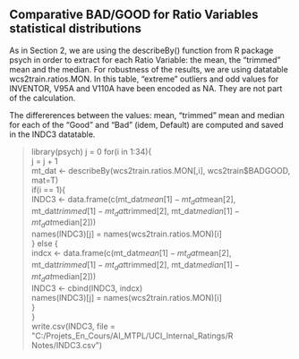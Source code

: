## Comparative BAD/GOOD for Ratio Variables statistical distributions

As in Section 2, we are using the describeBy() function from R package psych in order to extract for each Ratio Variable:
the mean, the “trimmed” mean and the median.
For robustness of the results, we are using datatable wcs2train.ratios.MON. In this table, “extreme” outliers
and odd values for INVENTOR, V95A and V110A have been encoded as NA. They are not part of the calculation.

The differerences between the values: mean, “trimmed” mean and median for each of the “Good” and “Bad” (idem, Default)
are computed and saved in the INDC3 datatable.

> library(psych)
> j = 0
> for(i in 1:34){ <br>
	j = j + 1 <br>
	mt_dat <- describeBy(wcs2train.ratios.MON[,i], wcs2train$BADGOOD, mat=T) <br>
	if(i == 1){ <br>
		INDC3 <- data.frame(c(mt_dat$mean[1]-mt_dat$mean[2], mt_dat$trimmed[1]-mt_dat$trimmed[2], mt_dat$median[1]-mt_dat$median[2])) <br>
		names(INDC3)[j] = names(wcs2train.ratios.MON)[i] <br>
	} else  { <br>
		indcx <- data.frame(c(mt_dat$mean[1]-mt_dat$mean[2], mt_dat$trimmed[1]-mt_dat$trimmed[2], mt_dat$median[1]-mt_dat$median[2])) <br>
		INDC3 <- cbind(INDC3, indcx) <br>
		names(INDC3)[j] = names(wcs2train.ratios.MON)[i] <br>
	} <br>
} <br>
> write.csv(INDC3, file = "C:/Projets_En_Cours/AI_MTPL/UCI_Internal_Ratings/R Notes/INDC3.csv")


